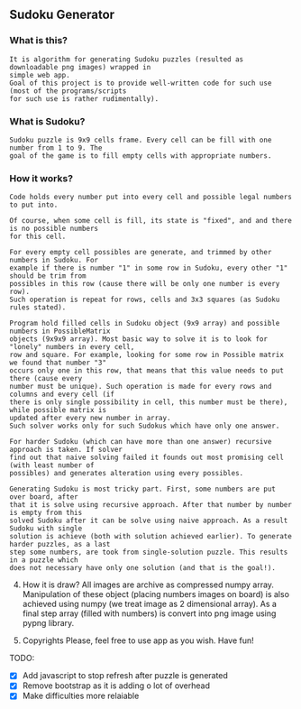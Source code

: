 ## Sudoku Generator 

### What is this?
    It is algorithm for generating Sudoku puzzles (resulted as downloadable png images) wrapped in 
    simple web app.
    Goal of this project is to provide well-written code for such use (most of the programs/scripts 
    for such use is rather rudimentally).

### What is Sudoku?
    Sudoku puzzle is 9x9 cells frame. Every cell can be fill with one number from 1 to 9. The
    goal of the game is to fill empty cells with appropriate numbers. 

### How it works?
    Code holds every number put into every cell and possible legal numbers to put into. 

    Of course, when some cell is fill, its state is "fixed", and and there is no possible numbers
    for this cell. 

    For every empty cell possibles are generate, and trimmed by other numbers in Sudoku. For
    example if there is number "1" in some row in Sudoku, every other "1" should be trim from
    possibles in this row (cause there will be only one number is every row). 
    Such operation is repeat for rows, cells and 3x3 squares (as Sudoku rules stated).

    Program hold filled cells in Sudoku object (9x9 array) and possible numbers in PossibleMatrix
    objects (9x9x9 array). Most basic way to solve it is to look for "lonely" numbers in every cell,
    row and square. For example, looking for some row in Possible matrix we found that number "3"
    occurs only one in this row, that means that this value needs to put there (cause every
    number must be unique). Such operation is made for every rows and columns and every cell (if
    there is only single possibility in cell, this number must be there), while possible matrix is
    updated after every new number in array. 
    Such solver works only for such Sudokus which have only one answer. 

    For harder Sudoku (which can have more than one answer) recursive approach is taken. If solver
    find out that naive solving failed it founds out most promising cell (with least number of
    possibles) and generates alteration using every possibles.

    Generating Sudoku is most tricky part. First, some numbers are put over board, after
    that it is solve using recursive approach. After that number by number is empty from this
    solved Sudoku after it can be solve using naive approach. As a result Sudoku with single
    solution is achieve (both with solution achieved earlier). To generate harder puzzles, as a last 
    step some numbers, are took from single-solution puzzle. This results in a puzzle which
    does not necessary have only one solution (and that is the goal!).
    
4. How it is draw?
    All images are archive as compressed numpy array. Manipulation of these object (placing numbers
    images on board) is also achieved using numpy (we treat image as 2 dimensional array). As a
    final step array (filled with numbers) is convert into png image using pypng library.

5. Copyrights
    Please, feel free to use app as you wish. Have fun!

TODO:
- [x] Add javascript to stop refresh after puzzle is generated
- [x] Remove bootstrap as it is adding o lot of overhead 
- [x] Make difficulties more relaiable
